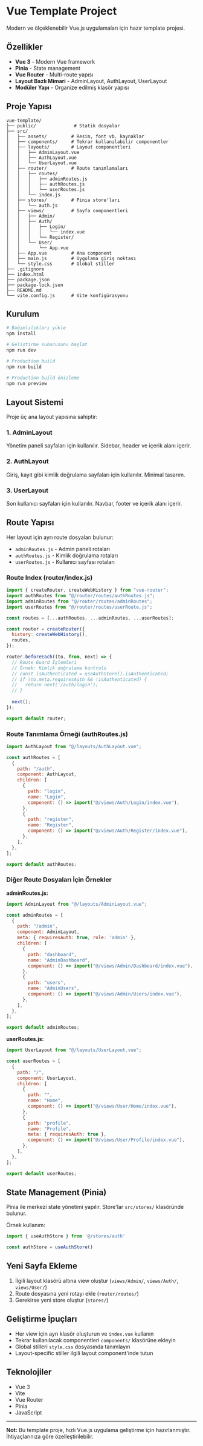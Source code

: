 # Vue Template Project

Modern ve ölçeklenebilir Vue.js uygulamaları için hazır template projesi.

## Özellikler

- **Vue 3** - Modern Vue framework
- **Pinia** - State management
- **Vue Router** - Multi-route yapısı
- **Layout Bazlı Mimari** - AdminLayout, AuthLayout, UserLayout
- **Modüler Yapı** - Organize edilmiş klasör yapısı

## Proje Yapısı

```
vue-template/
├── public/              # Statik dosyalar
├── src/
│   ├── assets/         # Resim, font vb. kaynaklar
│   ├── components/     # Tekrar kullanılabilir componentler
│   ├── layouts/        # Layout componentleri
│   │   ├── AdminLayout.vue
│   │   ├── AuthLayout.vue
│   │   └── UserLayout.vue
│   ├── router/         # Route tanımlamaları
│   │   ├── routes/
│   │   │   ├── adminRoutes.js
│   │   │   ├── authRoutes.js
│   │   │   └── userRoutes.js
│   │   └── index.js
│   ├── stores/         # Pinia store'ları
│   │   └── auth.js
│   ├── views/          # Sayfa componentleri
│   │   ├── Admin/
│   │   ├── Auth/
│   │   │   ├── Login/
│   │   │   │   └── index.vue
│   │   │   └── Register/
│   │   └── User/
│   │       └── App.vue
│   ├── App.vue         # Ana component
│   ├── main.js         # Uygulama giriş noktası
│   └── style.css       # Global stiller
├── .gitignore
├── index.html
├── package.json
├── package-lock.json
├── README.md
└── vite.config.js      # Vite konfigürasyonu
```

## Kurulum

```bash
# Bağımlılıkları yükle
npm install

# Geliştirme sunucusunu başlat
npm run dev

# Production build
npm run build

# Production build önizleme
npm run preview
```

## Layout Sistemi

Proje üç ana layout yapısına sahiptir:

### 1. AdminLayout
Yönetim paneli sayfaları için kullanılır. Sidebar, header ve içerik alanı içerir.

### 2. AuthLayout
Giriş, kayıt gibi kimlik doğrulama sayfaları için kullanılır. Minimal tasarım.

### 3. UserLayout
Son kullanıcı sayfaları için kullanılır. Navbar, footer ve içerik alanı içerir.

## Route Yapısı

Her layout için ayrı route dosyaları bulunur:

- `adminRoutes.js` - Admin paneli rotaları
- `authRoutes.js` - Kimlik doğrulama rotaları
- `userRoutes.js` - Kullanıcı sayfası rotaları

### Route Index (router/index.js)

```javascript
import { createRouter, createWebHistory } from "vue-router";
import authRoutes from "@/router/routes/authRoutes.js";
import adminRoutes from "@/router/routes/adminRoutes";
import userRoutes from "@/router/routes/userRoute.js";

const routes = [...authRoutes, ...adminRoutes, ...userRoutes];

const router = createRouter({
  history: createWebHistory(),
  routes,
});

router.beforeEach((to, from, next) => {
  // Route Guard İşlemleri
  // Örnek: Kimlik doğrulama kontrolü
  // const isAuthenticated = useAuthStore().isAuthenticated;
  // if (to.meta.requiresAuth && !isAuthenticated) {
  //   return next('/auth/login');
  // }
  
  next();
});

export default router;
```

### Route Tanımlama Örneği (authRoutes.js)

```javascript
import AuthLayout from "@/layouts/AuthLayout.vue";

const authRoutes = [
  {
    path: "/auth",
    component: AuthLayout,
    children: [
      {
        path: "login",
        name: "Login",
        component: () => import("@/views/Auth/Login/index.vue"),
      },
      {
        path: "register",
        name: "Register",
        component: () => import("@/views/Auth/Register/index.vue"),
      },
    ],
  },
];

export default authRoutes;
```

### Diğer Route Dosyaları İçin Örnekler

**adminRoutes.js:**
```javascript
import AdminLayout from "@/layouts/AdminLayout.vue";

const adminRoutes = [
  {
    path: "/admin",
    component: AdminLayout,
    meta: { requiresAuth: true, role: 'admin' },
    children: [
      {
        path: "dashboard",
        name: "AdminDashboard",
        component: () => import("@/views/Admin/Dashboard/index.vue"),
      },
      {
        path: "users",
        name: "AdminUsers",
        component: () => import("@/views/Admin/Users/index.vue"),
      },
    ],
  },
];

export default adminRoutes;
```

**userRoutes.js:**
```javascript
import UserLayout from "@/layouts/UserLayout.vue";

const userRoutes = [
  {
    path: "/",
    component: UserLayout,
    children: [
      {
        path: "",
        name: "Home",
        component: () => import("@/views/User/Home/index.vue"),
      },
      {
        path: "profile",
        name: "Profile",
        meta: { requiresAuth: true },
        component: () => import("@/views/User/Profile/index.vue"),
      },
    ],
  },
];

export default userRoutes;
```

## State Management (Pinia)

Pinia ile merkezi state yönetimi yapılır. Store'lar `src/stores/` klasöründe bulunur.

Örnek kullanım:

```javascript
import { useAuthStore } from '@/stores/auth'

const authStore = useAuthStore()
```

## Yeni Sayfa Ekleme

1. İlgili layout klasörü altına view oluştur (`views/Admin/`, `views/Auth/`, `views/User/`)
2. Route dosyasına yeni rotayı ekle (`router/routes/`)
3. Gerekirse yeni store oluştur (`stores/`)

## Geliştirme İpuçları

- Her view için ayrı klasör oluşturun ve `index.vue` kullanın
- Tekrar kullanılacak componentleri `components/` klasörüne ekleyin
- Global stilleri `style.css` dosyasında tanımlayın
- Layout-specific stiller ilgili layout component'inde tutun

## Teknolojiler

- Vue 3
- Vite
- Vue Router
- Pinia
- JavaScript

---

**Not:** Bu template proje, hızlı Vue.js uygulama geliştirme için hazırlanmıştır. İhtiyaçlarınıza göre özelleştirilebilir.
